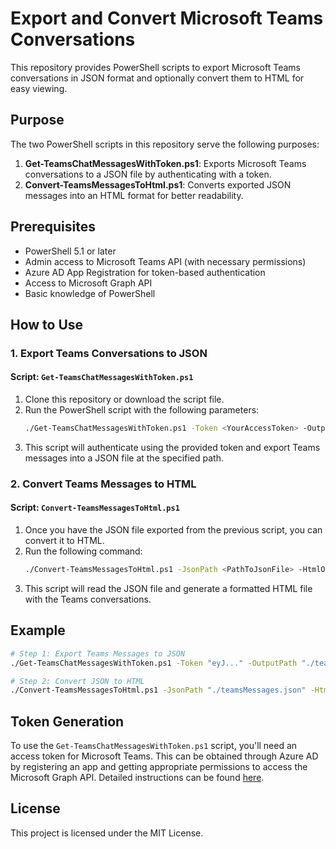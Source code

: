 # Export and Convert Microsoft Teams Conversations

This repository provides PowerShell scripts to export Microsoft Teams conversations in JSON format and optionally convert them to HTML for easy viewing.

## Purpose

The two PowerShell scripts in this repository serve the following purposes:
1. **Get-TeamsChatMessagesWithToken.ps1**: Exports Microsoft Teams conversations to a JSON file by authenticating with a token.
2. **Convert-TeamsMessagesToHtml.ps1**: Converts exported JSON messages into an HTML format for better readability.

## Prerequisites

- PowerShell 5.1 or later
- Admin access to Microsoft Teams API (with necessary permissions)
- Azure AD App Registration for token-based authentication
- Access to Microsoft Graph API
- Basic knowledge of PowerShell

## How to Use

### 1. Export Teams Conversations to JSON

#### Script: `Get-TeamsChatMessagesWithToken.ps1`

1. Clone this repository or download the script file.
2. Run the PowerShell script with the following parameters:
   ```bash
   ./Get-TeamsChatMessagesWithToken.ps1 -Token <YourAccessToken> -OutputPath <PathToSaveJson>
   ```
3. This script will authenticate using the provided token and export Teams messages into a JSON file at the specified path.

### 2. Convert Teams Messages to HTML

#### Script: `Convert-TeamsMessagesToHtml.ps1`

1. Once you have the JSON file exported from the previous script, you can convert it to HTML.
2. Run the following command:
   ```bash
   ./Convert-TeamsMessagesToHtml.ps1 -JsonPath <PathToJsonFile> -HtmlOutputPath <PathToSaveHtml>
   ```
3. This script will read the JSON file and generate a formatted HTML file with the Teams conversations.

## Example

```bash
# Step 1: Export Teams Messages to JSON
./Get-TeamsChatMessagesWithToken.ps1 -Token "eyJ..." -OutputPath "./teamsMessages.json"

# Step 2: Convert JSON to HTML
./Convert-TeamsMessagesToHtml.ps1 -JsonPath "./teamsMessages.json" -HtmlOutputPath "./teamsMessages.html"
```

## Token Generation

To use the `Get-TeamsChatMessagesWithToken.ps1` script, you'll need an access token for Microsoft Teams. This can be obtained through Azure AD by registering an app and getting appropriate permissions to access the Microsoft Graph API. Detailed instructions can be found [here](https://docs.microsoft.com/en-us/graph/auth-v2-service).

## License

This project is licensed under the MIT License.
